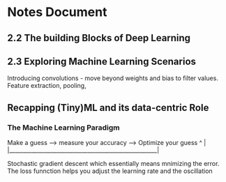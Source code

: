 # Notes Document

## 2.2 The building Blocks of Deep Learning

## 2.3 Exploring Machine Learning Scenarios

Introducing convolutions - move beyond weights and bias to filter values.
Feature extraction, pooling, 

## Recapping (Tiny)ML and its data-centric Role

### The Machine Learning Paradigm
Make a guess --> measure your accuracy --> Optimize your guess 
^                                                     |
|_____________________________________________________|

Stochastic gradient descent which essentially means mnimizing the error.
The loss funnction helps you adjust the learning rate and the oscillation 
